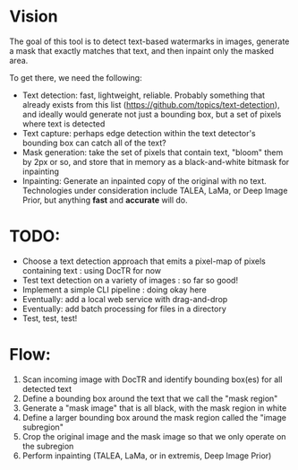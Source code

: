# Vision 

The goal of this tool is to detect text-based watermarks in images, generate a mask that exactly matches that text, and then inpaint only the masked area. 

To get there, we need the following:  

- Text detection: fast, lightweight, reliable. Probably something that already exists from this list (https://github.com/topics/text-detection), and ideally would generate not just a bounding box, but a set of pixels where text is detected
- Text capture: perhaps edge detection within the text detector's bounding box can catch all of the text?  
- Mask generation: take the set of pixels that contain text, "bloom" them by 2px or so, and store that in memory as a black-and-white bitmask for inpainting 
- Inpainting: Generate an inpainted copy of the original with no text. Technologies under consideration include TALEA, LaMa, or Deep Image Prior, but anything **fast** and **accurate** will do. 

# TODO: 

- Choose a text detection approach that emits a pixel-map of pixels containing text : using DocTR for now
- Test text detection on a variety of images : so far so good! 
- Implement a simple CLI pipeline : doing okay here 
- Eventually: add a local web service with drag-and-drop
- Eventually: add batch processing for files in a directory 
- Test, test, test!

# Flow: 

1. Scan incoming image with DocTR and identify bounding box(es) for all detected text 
2. Define a bounding box around the text that we call the "mask region"  
3. Generate a "mask image" that is all black, with the mask region in white 
4. Define a larger bounding box around the mask region called the "image subregion" 
5. Crop the original image and the mask image so that we only operate on the subregion 
6. Perform inpainting (TALEA, LaMa, or in extremis, Deep Image Prior)

